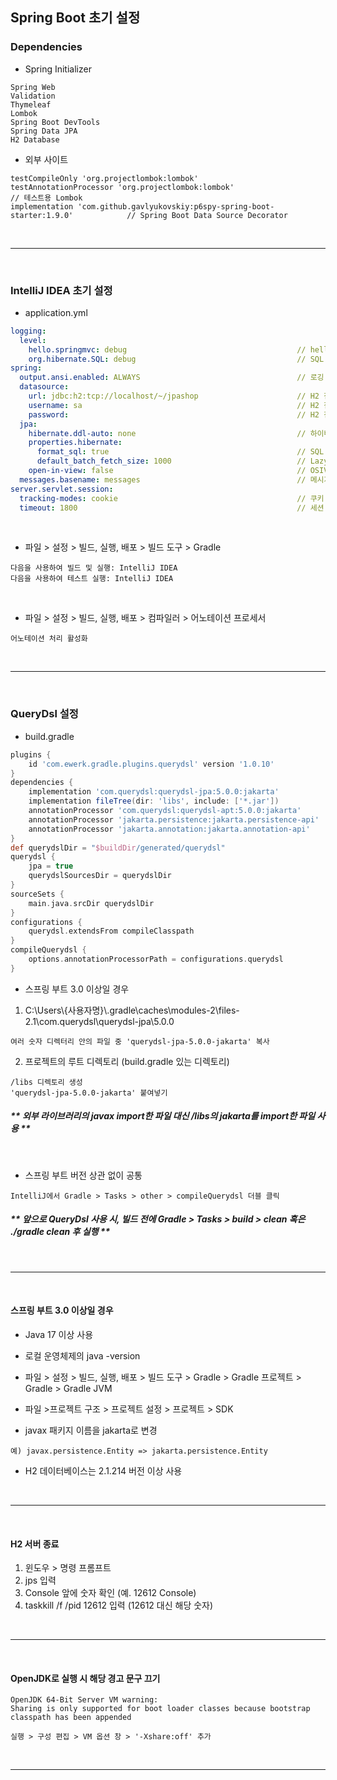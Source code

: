 ## Spring Boot 초기 설정 
### Dependencies  
- Spring Initializer
```
Spring Web
Validation  
Thymeleaf
Lombok  
Spring Boot DevTools  
Spring Data JPA  
H2 Database
```
- 외부 사이트  
```
testCompileOnly 'org.projectlombok:lombok'  
testAnnotationProcessor 'org.projectlombok:lombok'                                   // 테스트용 Lombok
implementation 'com.github.gavlyukovskiy:p6spy-spring-boot-starter:1.9.0'            // Spring Boot Data Source Decorator
```
 

<br>

---  
<br>

### IntelliJ IDEA 초기 설정 
- application.yml
```yaml
logging:
  level:
    hello.springmvc: debug                                      // hello.springmvc는 프로젝트명에 따라 변경
    org.hibernate.SQL: debug                                    // SQL 로깅
spring:
  output.ansi.enabled: ALWAYS                                   // 로깅 색깔
  datasource:
    url: jdbc:h2:tcp://localhost/~/jpashop                      // H2 접속 주소
    username: sa                                                // H2 접속 아이디
    password:                                                   // H2 접속 비밀번호
  jpa:
    hibernate.ddl-auto: none                                    // 하이버네이트 데이터를 시작할 때마다 생성할지 여부
    properties.hibernate:
      format_sql: true                                          // SQL 로깅
      default_batch_fetch_size: 1000                            // Lazy 로딩 시 fetch하는 데이터의 양
    open-in-view: false                                         // OSIV
  messages.basename: messages                                   // 메시지 사용 시, 추가  
server.servlet.session:
  tracking-modes: cookie                                        // 쿠키 사용 시, 추가
  timeout: 1800                                                 // 세션 타임아웃 설정 변경 시, 추가
```
<br>  

- 파일 > 설정 > 빌드, 실행, 배포 > 빌드 도구 > Gradle   
```
다음을 사용하여 빌드 및 실행: IntelliJ IDEA  
다음을 사용하여 테스트 실행: IntelliJ IDEA
```
<br>

- 파일 > 설정 > 빌드, 실행, 배포 > 컴파일러 > 어노테이션 프로세서
```
어노테이션 처리 활성화
```
<br>

---  
<br>  

### QueryDsl 설정
- build.gradle
```gradle
plugins {
	id 'com.ewerk.gradle.plugins.querydsl' version '1.0.10'
}
dependencies {
	implementation 'com.querydsl:querydsl-jpa:5.0.0:jakarta'
	implementation fileTree(dir: 'libs', include: ['*.jar'])
	annotationProcessor 'com.querydsl:querydsl-apt:5.0.0:jakarta'
	annotationProcessor 'jakarta.persistence:jakarta.persistence-api'
	annotationProcessor 'jakarta.annotation:jakarta.annotation-api'
}
def querydslDir = "$buildDir/generated/querydsl"
querydsl {
	jpa = true
	querydslSourcesDir = querydslDir
}
sourceSets {
	main.java.srcDir querydslDir
}
configurations {
	querydsl.extendsFrom compileClasspath
}
compileQuerydsl {
	options.annotationProcessorPath = configurations.querydsl
}
```
- 스프링 부트 3.0 이상일 경우  
1. C:\Users\\{사용자명}\\.gradle\caches\modules-2\files-2.1\com.querydsl\querydsl-jpa\5.0.0
```
여러 숫자 디렉터리 안의 파일 중 'querydsl-jpa-5.0.0-jakarta' 복사
```
2. 프로젝트의 루트 디렉토리 (build.gradle 있는 디렉토리)
```
/libs 디렉토리 생성
'querydsl-jpa-5.0.0-jakarta' 붙여넣기
```
##### ** 외부 라이브러리의 javax import한 파일 대신 /libs의 jakarta를 import한 파일 사용 **
<br>

- 스프링 부트 버전 상관 없이 공통
```
IntelliJ에서 Gradle > Tasks > other > compileQuerydsl 더블 클릭
```
##### ** 앞으로 QueryDsl 사용 시, 빌드 전에 Gradle > Tasks > build > clean 혹은 ./gradle clean 후 실행 **
<br>

---
<br>  

#### 스프링 부트 3.0 이상일 경우  
- Java 17 이상 사용
- 로컬 운영체제의 java -version
- 파일 > 설정 > 빌드, 실행, 배포 > 빌드 도구 > Gradle > Gradle 프로젝트 > Gradle > Gradle JVM   
- 파일 >프로젝트 구조 > 프로젝트 설정 > 프로젝트 > SDK  
  
- javax 패키지 이름을 jakarta로 변경     
```
예) javax.persistence.Entity => jakarta.persistence.Entity
```
  
- H2 데이터베이스는 2.1.214 버전 이상 사용   
<br>

---
<br>  

#### H2 서버 종료  
1. 윈도우 > 명령 프롬프트  
2. jps 입력  
3. Console 앞에 숫자 확인 (예. 12612 Console)  
4. taskkill /f /pid 12612 입력 (12612 대신 해당 숫자)  
<br>

---
<br>  

#### OpenJDK로 실행 시 해당 경고 문구 끄기  
```
OpenJDK 64-Bit Server VM warning:
Sharing is only supported for boot loader classes because bootstrap classpath has been appended

실행 > 구성 편집 > VM 옵션 창 > '-Xshare:off' 추가
```
<br>  

---
<br>  

